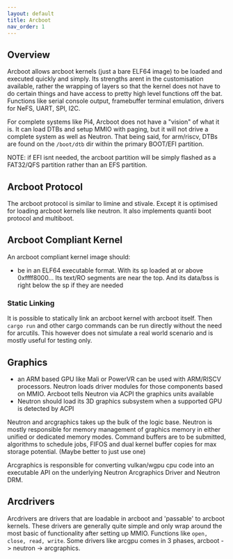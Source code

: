 ```yaml
---
layout: default
title: Arcboot
nav_order: 1
---
```


## Overview

Arcboot allows arcboot kernels (just a bare ELF64 image) to be loaded and executed quickly and simply. Its strengths arent in the customisation available, rather the wrapping of layers so that the kernel does not have to do certain things and have access to pretty high level functions off the bat. Functions like serial console output, framebuffer terminal emulation, drivers for NeFS, UART, SPI, I2C.

For complete systems like Pi4, Arcboot does not have a "vision" of what it is. It can load DTBs and setup MMIO with paging, but it will not drive a complete system as well as Neutron. That being said, for arm/riscv, DTBs are found on the `/boot/dtb` dir within the primary BOOT/EFI partition.

NOTE: if EFI isnt needed, the arcboot partition will be simply flashed as a FAT32/QFS partition rather than an EFS partition.

## Arcboot Protocol

The arcboot protocol is similar to limine and stivale. Except it is optimised for loading arcboot kernels like neutron. It also implements quantii boot protocol and multiboot.

## Arcboot Compliant Kernel

An arcboot compliant kernel image should:

- be in an ELF64 executable format. With its sp loaded at or above 0xffff8000... Its text/RO segments are near the top. And its data/bss is right below the sp if they are needed

### Static Linking

It is possible to statically link an arcboot kernel with arcboot itself. Then `cargo run` and other cargo commands can be run directly without the need for arcutils. This however does not simulate a real world scenario and is mostly useful for testing only.

## Graphics

- an ARM based GPU like Mali or PowerVR can be used with ARM/RISCV processors. Neutron loads driver modules for those components based on MMIO. Arcboot tells Neutron via ACPI the graphics units available
- Neutron should load its 3D graphics subsystem when a supported GPU is detected by ACPI

Neutron and arcgraphics takes up the bulk of the logic base. Neutron is mostly responsible for memory management of graphics memory in either unified or dedicated memory modes. Command buffers are to be submitted, algorithms to schedule jobs, FIFOS and dual kernel buffer copies for max storage potential. (Maybe better to just use one)

Arcgraphics is responsible for converting vulkan/wgpu cpu code into an executable API on the underlying Neutron Arcgraphics Driver and Neutron DRM.

## Arcdrivers

Arcdrivers are drivers that are loadable in arcboot and 'passable' to arcboot kernels. These drivers are generally quite simple and only wrap around the most basic of functionality after setting up MMIO. Functions like `open, close, read, write`. Some drivers like arcgpu comes in 3 phases, arcboot -> neutron -> arcgraphics.
